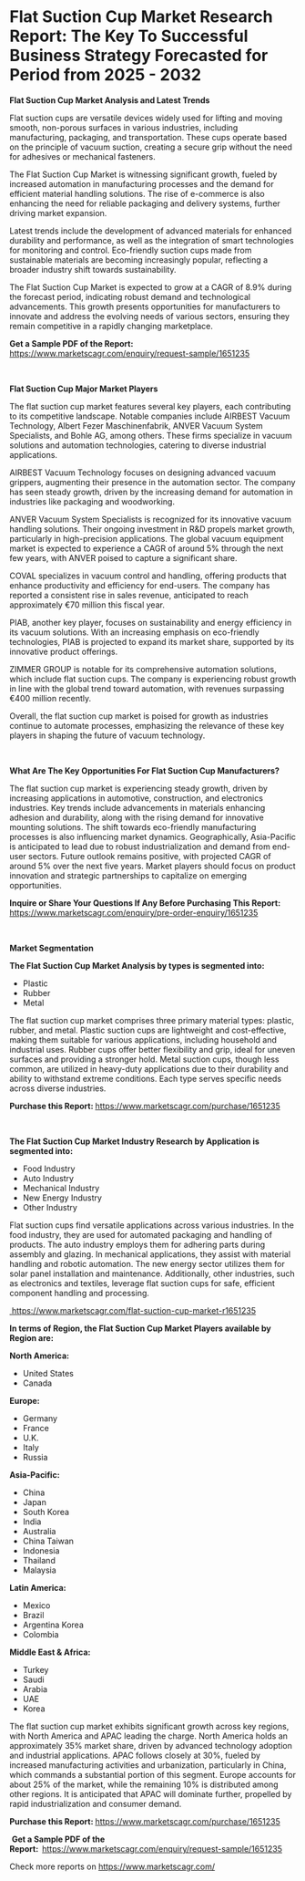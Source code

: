 <p><h1>Flat Suction Cup Market Research Report: The Key To Successful Business Strategy Forecasted for Period from 2025 - 2032</h1></p><p><strong>Flat Suction Cup Market Analysis and Latest Trends</strong></p>
<p><p>Flat suction cups are versatile devices widely used for lifting and moving smooth, non-porous surfaces in various industries, including manufacturing, packaging, and transportation. These cups operate based on the principle of vacuum suction, creating a secure grip without the need for adhesives or mechanical fasteners. </p><p>The Flat Suction Cup Market is witnessing significant growth, fueled by increased automation in manufacturing processes and the demand for efficient material handling solutions. The rise of e-commerce is also enhancing the need for reliable packaging and delivery systems, further driving market expansion. </p><p>Latest trends include the development of advanced materials for enhanced durability and performance, as well as the integration of smart technologies for monitoring and control. Eco-friendly suction cups made from sustainable materials are becoming increasingly popular, reflecting a broader industry shift towards sustainability. </p><p>The Flat Suction Cup Market is expected to grow at a CAGR of 8.9% during the forecast period, indicating robust demand and technological advancements. This growth presents opportunities for manufacturers to innovate and address the evolving needs of various sectors, ensuring they remain competitive in a rapidly changing marketplace.</p></p>
<p><strong>Get a Sample PDF of the Report:&nbsp;</strong> <a href="https://www.marketscagr.com/enquiry/request-sample/1651235?utm_campaign=2475&utm_medium=2&utm_source=Github&utm_content=ia&utm_term=08042025&utm_id=flat-suction-cup">https://www.marketscagr.com/enquiry/request-sample/1651235</a></p>
<p>&nbsp;</p>
<p><strong>Flat Suction Cup Major Market Players</strong></p>
<p><p>The flat suction cup market features several key players, each contributing to its competitive landscape. Notable companies include AIRBEST Vacuum Technology, Albert Fezer Maschinenfabrik, ANVER Vacuum System Specialists, and Bohle AG, among others. These firms specialize in vacuum solutions and automation technologies, catering to diverse industrial applications.</p><p>AIRBEST Vacuum Technology focuses on designing advanced vacuum grippers, augmenting their presence in the automation sector. The company has seen steady growth, driven by the increasing demand for automation in industries like packaging and woodworking.</p><p>ANVER Vacuum System Specialists is recognized for its innovative vacuum handling solutions. Their ongoing investment in R&D propels market growth, particularly in high-precision applications. The global vacuum equipment market is expected to experience a CAGR of around 5% through the next few years, with ANVER poised to capture a significant share.</p><p>COVAL specializes in vacuum control and handling, offering products that enhance productivity and efficiency for end-users. The company has reported a consistent rise in sales revenue, anticipated to reach approximately €70 million this fiscal year. </p><p>PIAB, another key player, focuses on sustainability and energy efficiency in its vacuum solutions. With an increasing emphasis on eco-friendly technologies, PIAB is projected to expand its market share, supported by its innovative product offerings.</p><p>ZIMMER GROUP is notable for its comprehensive automation solutions, which include flat suction cups. The company is experiencing robust growth in line with the global trend toward automation, with revenues surpassing €400 million recently.</p><p>Overall, the flat suction cup market is poised for growth as industries continue to automate processes, emphasizing the relevance of these key players in shaping the future of vacuum technology.</p></p>
<p>&nbsp;</p>
<p><strong>What Are The Key Opportunities For Flat Suction Cup Manufacturers?</strong></p>
<p><p>The flat suction cup market is experiencing steady growth, driven by increasing applications in automotive, construction, and electronics industries. Key trends include advancements in materials enhancing adhesion and durability, along with the rising demand for innovative mounting solutions. The shift towards eco-friendly manufacturing processes is also influencing market dynamics. Geographically, Asia-Pacific is anticipated to lead due to robust industrialization and demand from end-user sectors. Future outlook remains positive, with projected CAGR of around 5% over the next five years. Market players should focus on product innovation and strategic partnerships to capitalize on emerging opportunities.</p></p>
<p><strong>Inquire or Share Your Questions If Any Before Purchasing This Report:</strong> <a href="https://www.marketscagr.com/enquiry/pre-order-enquiry/1651235?utm_campaign=2475&utm_medium=2&utm_source=Github&utm_content=ia&utm_term=08042025&utm_id=flat-suction-cup">https://www.marketscagr.com/enquiry/pre-order-enquiry/1651235</a></p>
<p>&nbsp;</p>
<p><strong>Market Segmentation</strong></p>
<p><strong>The Flat Suction Cup Market Analysis by types is segmented into:</strong></p>
<p><ul><li>Plastic</li><li>Rubber</li><li>Metal</li></ul></p>
<p><p>The flat suction cup market comprises three primary material types: plastic, rubber, and metal. Plastic suction cups are lightweight and cost-effective, making them suitable for various applications, including household and industrial uses. Rubber cups offer better flexibility and grip, ideal for uneven surfaces and providing a stronger hold. Metal suction cups, though less common, are utilized in heavy-duty applications due to their durability and ability to withstand extreme conditions. Each type serves specific needs across diverse industries.</p></p>
<p><strong>Purchase this Report:&nbsp;</strong><a href="https://www.marketscagr.com/purchase/1651235?utm_campaign=2475&utm_medium=2&utm_source=Github&utm_content=ia&utm_term=08042025&utm_id=flat-suction-cup">https://www.marketscagr.com/purchase/1651235</a></p>
<p>&nbsp;</p>
<p><strong>The Flat Suction Cup Market Industry Research by Application is segmented into:</strong></p>
<p><ul><li>Food Industry</li><li>Auto Industry</li><li>Mechanical Industry</li><li>New Energy Industry</li><li>Other Industry</li></ul></p>
<p><p>Flat suction cups find versatile applications across various industries. In the food industry, they are used for automated packaging and handling of products. The auto industry employs them for adhering parts during assembly and glazing. In mechanical applications, they assist with material handling and robotic automation. The new energy sector utilizes them for solar panel installation and maintenance. Additionally, other industries, such as electronics and textiles, leverage flat suction cups for safe, efficient component handling and processing.</p></p>
<p><a href="https://www.marketscagr.com/flat-suction-cup-market-r1651235?utm_campaign=2475&utm_medium=2&utm_source=Github&utm_content=ia&utm_term=08042025&utm_id=flat-suction-cup">&nbsp;https://www.marketscagr.com/flat-suction-cup-market-r1651235</a></p>
<p><strong>In terms of Region, the Flat Suction Cup Market Players available by Region are:</strong></p>
<p>
    <p> <strong> North America: </strong>
        <ul>
            <li>United States</li>
            <li>Canada</li>
        </ul>
        </p> 
    <p> <strong> Europe: </strong>
        <ul>
            <li>Germany</li>
            <li>France</li>
            <li>U.K.</li>
            <li>Italy</li>
            <li>Russia</li>
        </ul>
        </p> 
    <p> <strong> Asia-Pacific: </strong>
        <ul>
            <li>China</li>
            <li>Japan</li>
            <li>South Korea</li>
            <li>India</li>
            <li>Australia</li>
            <li>China Taiwan</li>
            <li>Indonesia</li>
            <li>Thailand</li>
            <li>Malaysia</li>
        </ul>
        </p> 
    <p> <strong> Latin America: </strong>
        <ul>
            <li>Mexico</li>
            <li>Brazil</li>
            <li>Argentina Korea</li>
            <li>Colombia</li>
        </ul>
        </p> 
    <p> <strong> Middle East & Africa: </strong>
        <ul>
            <li>Turkey</li>
            <li>Saudi</li>
            <li>Arabia</li>
            <li>UAE</li>
            <li>Korea</li>
        </ul>
    </p>
    </p>
<p><p>The flat suction cup market exhibits significant growth across key regions, with North America and APAC leading the charge. North America holds an approximately 35% market share, driven by advanced technology adoption and industrial applications. APAC follows closely at 30%, fueled by increased manufacturing activities and urbanization, particularly in China, which commands a substantial portion of this segment. Europe accounts for about 25% of the market, while the remaining 10% is distributed among other regions. It is anticipated that APAC will dominate further, propelled by rapid industrialization and consumer demand.</p></p>
<p><strong>Purchase this Report: </strong><a href="https://www.marketscagr.com/purchase/1651235?utm_campaign=2475&utm_medium=2&utm_source=Github&utm_content=ia&utm_term=08042025&utm_id=flat-suction-cup">https://www.marketscagr.com/purchase/1651235</a></p>
<p>&nbsp;<strong>Get a Sample PDF of the Report:&nbsp;&nbsp;</strong><a href="https://www.marketscagr.com/enquiry/request-sample/1651235?utm_campaign=2475&utm_medium=2&utm_source=Github&utm_content=ia&utm_term=08042025&utm_id=flat-suction-cup">https://www.marketscagr.com/enquiry/request-sample/1651235</a></p>
<p><strong></strong></p>
<p>Check more reports on <a href="https://www.marketscagr.com/?utm_campaign=2475&utm_medium=2&utm_source=Github&utm_content=ia&utm_term=08042025&utm_id=flat-suction-cup">https://www.marketscagr.com/</a></p>